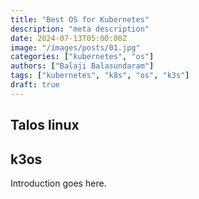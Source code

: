 ```yaml
---
title: "Best OS for Kubernetes"
description: "meta description"
date: 2024-07-13T05:00:00Z
image: "/images/posts/01.jpg"
categories: ["kubernetes", "os"]
authors: ["Balaji Balasundaram"]
tags: ["kubernetes", "k8s", "os", "k3s"]
draft: true
---
```


## Talos linux

## k3os
 
Introduction goes here.


